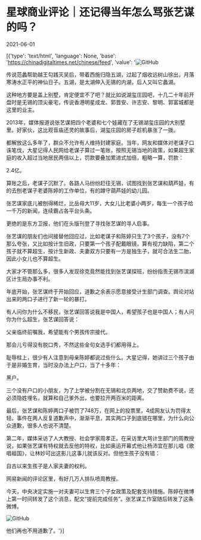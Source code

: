# 星球商业评论｜还记得当年怎么骂张艺谋的吗？

2021-06-01

[{'type': 'text/html', 'language': None, 'base': 'https://chinadigitaltimes.net/chinese/feed', 'value': '![GitHub](https://chinadigitaltimes.net/chinese/files/2021/06/image-1622535421865.png)

传说范蠡帮助越王勾践灭吴后，带着西施归隐五湖，过起了烟收远树山徐出，月落寒涛水正平的神仙日子。五湖，是太湖伸入无锡的内湖，后人又叫它蠡湖。

这种地方要是盖上别墅，肯定便宜不了吧？就比如说湖玺庄园吧，十几二十年前开盘时是无锡的顶尖豪宅，传说香港明星成龙、郭晋安、许志安、黎明、郭富城都是这里的业主。

2013年，媒体报道说张艺谋把四个老婆和七个娃藏在了无锡湖玺庄园的大别墅里。好家伙，这比观音庙还灵的故事后，湖玺庄园的房子趁机暴涨了一拨。

都解放这么多年了，群众不允许有人维持封建家庭。当年，网友和媒体对老谋子口诛笔伐，大星记得人民网给老谋子算过一笔账，按照无锡当地的政策，如果超生家庭的收入超过当地居民两倍以上，罚款要叠加累进式加倍，粗略一算，罚款：

2.4亿。

算账之后，老谋子沉默了。各路人马纷纷赶往无锡，试图找到张艺谋和葫芦娃，有的去刨老谋子老婆陈婷的工作单位，有的蹲守葫芦娃的幼儿园。

张艺谋家底儿被刨得稀烂，比岳母大11岁，大女儿比老婆小两岁，每生一个孩子给一千万的新闻，连续霸占各平台头条。

更绝的是东方卫报，他们在头版刊登了寻找张艺谋的寻人启事。

张艺谋的朋友们也间接替他回应过，比如老谋子和陈婷只生了3个孩子，没有7个那么夸张，又比如按计生旧政，只要第一个孩子配戴眼镜，算有视力缺陷，第二个孩子就不算超生，按计生新政、夫妻双方只要有一方是独生子，就可合法生二胎，因此小女儿也不算超生。

大家才不管那么多，很多人发现徐克竟然能找到张艺谋探班，纷纷指责无锡市滨湖区计生局办事不利。

年底开始，张艺谋终于开始回应，道歉之余表示愿意接受计生部门调查。舆论对站出来的两口子进行了新一轮的暴打。

有人问你为什么不移民，张艺谋回答说我是中国人，希望孩子也是中国人；有人问你为什么超生，张艺谋回答说：

父亲临终前嘱我，希望能有个男孩传宗接代。

那会儿亏得没有脱口秀，不然这些金句女选手们都用得上。

耻辱柱上，很少有人注意到母亲陈婷都说过些什么。大星记得，她讲过三个孩子由于是非婚生育，当时没办法上户口，当了十多年：

黑户。

三个没有户口的小朋友，为了上学被分割在无锡和北京两地，交了赞助费不说，还必须隐姓埋名，就算和自己爹外出，也要拉开两百米的距离。

最后，张艺谋和陈婷两口子被罚了748万，在网上的投票里，4成网友认为罚得太轻。事件在两人反复道歉声中，渐渐平息，其实两口子到底错在哪里，为什么向公众道歉，很多人也说不清楚。

第二年，媒体采访了人大教授、社会学家周孝正。在采访里大骂计生部门的周教授说，如果张艺谋有特权就去反他的特权，比如奥运开幕式他让杨沛宜在那儿唱《歌唱祖国》，让林妙可出这影儿这事儿就该反对。但他生孩子没有错：

自古以来生孩子是人家夫妻的权利。

网易新闻的评论区里，有好几万人排队喷周教授。

今天，中央决定实施一对夫妻可以生育三个子女政策及配套支持措施。陈婷在微博上第一时间转发了这个消息，配文“提前完成任务”。张艺谋工作室随后转发了这条微博。

![GitHub](https://chinadigitaltimes.net/chinese/files/2021/05/image-1622450715783.png)

他们再也不用道歉了。'}]